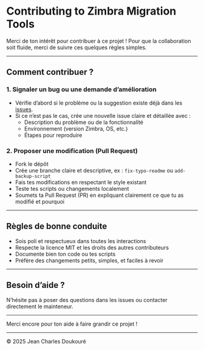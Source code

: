 # Contributing to Zimbra Migration Tools

Merci de ton intérêt pour contribuer à ce projet ! Pour que la collaboration soit fluide, merci de suivre ces quelques règles simples.

---

## Comment contribuer ?

### 1. Signaler un bug ou une demande d’amélioration

- Vérifie d’abord si le problème ou la suggestion existe déjà dans les [issues](https://github.com/cdoukoure/zimbra-migration-tools/issues).
- Si ce n’est pas le cas, crée une nouvelle issue claire et détaillée avec :
  - Description du problème ou de la fonctionnalité
  - Environnement (version Zimbra, OS, etc.)
  - Étapes pour reproduire

### 2. Proposer une modification (Pull Request)

- Fork le dépôt
- Crée une branche claire et descriptive, ex : `fix-typo-readme` ou `add-backup-script`
- Fais tes modifications en respectant le style existant
- Teste tes scripts ou changements localement
- Soumets ta Pull Request (PR) en expliquant clairement ce que tu as modifié et pourquoi

---

## Règles de bonne conduite

- Sois poli et respectueux dans toutes les interactions
- Respecte la licence MIT et les droits des autres contributeurs
- Documente bien ton code ou tes scripts
- Préfère des changements petits, simples, et faciles à revoir

---

## Besoin d’aide ?

N’hésite pas à poser des questions dans les issues ou contacter directement le mainteneur.

---

Merci encore pour ton aide à faire grandir ce projet !

---

© 2025 Jean Charles Doukouré
